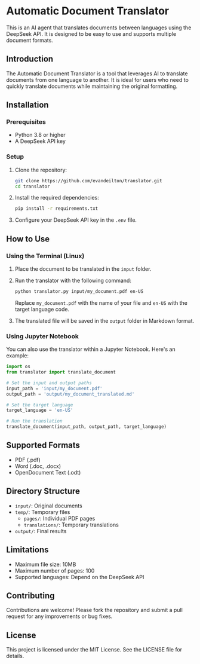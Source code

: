 # Automatic Document Translator

This is an AI agent that translates documents between languages using the DeepSeek API. It is designed to be easy to use and supports multiple document formats.

## Introduction

The Automatic Document Translator is a tool that leverages AI to translate documents from one language to another. It is ideal for users who need to quickly translate documents while maintaining the original formatting.

## Installation

### Prerequisites

- Python 3.8 or higher
- A DeepSeek API key

### Setup

1. Clone the repository:

   ```bash
   git clone https://github.com/evandeilton/translator.git
   cd translator
   ```

2. Install the required dependencies:

   ```bash
   pip install -r requirements.txt
   ```

3. Configure your DeepSeek API key in the `.env` file.

## How to Use

### Using the Terminal (Linux)

1. Place the document to be translated in the `input` folder.
2. Run the translator with the following command:

   ```bash
   python translator.py input/my_document.pdf en-US
   ```

   Replace `my_document.pdf` with the name of your file and `en-US` with the target language code.

3. The translated file will be saved in the `output` folder in Markdown format.

### Using Jupyter Notebook

You can also use the translator within a Jupyter Notebook. Here's an example:

```python
import os
from translator import translate_document

# Set the input and output paths
input_path = 'input/my_document.pdf'
output_path = 'output/my_document_translated.md'

# Set the target language
target_language = 'en-US'

# Run the translation
translate_document(input_path, output_path, target_language)
```

## Supported Formats

- PDF (.pdf)
- Word (.doc, .docx)
- OpenDocument Text (.odt)

## Directory Structure

- `input/`: Original documents
- `temp/`: Temporary files
  - `pages/`: Individual PDF pages
  - `translations/`: Temporary translations
- `output/`: Final results

## Limitations

- Maximum file size: 10MB
- Maximum number of pages: 100
- Supported languages: Depend on the DeepSeek API

## Contributing

Contributions are welcome! Please fork the repository and submit a pull request for any improvements or bug fixes.

## License

This project is licensed under the MIT License. See the LICENSE file for details.
